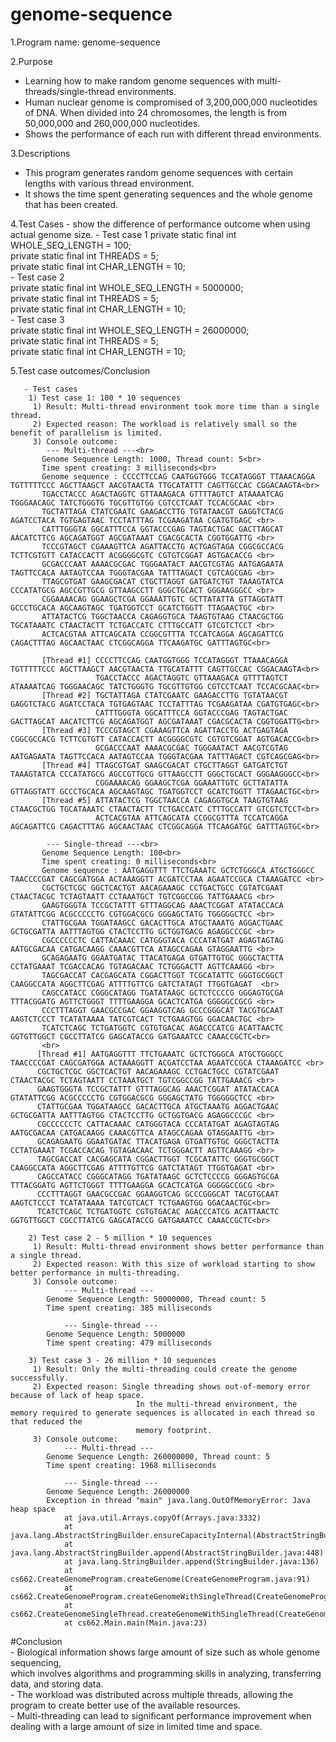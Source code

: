 # genome-sequence


1.Program name: genome-sequence

2.Purpose
  - Learning how to make random genome sequences with multi-threads/single-thread environments.
  - Human nuclear genome is compromised of 3,200,000,000 nucleotides of DNA.
    When divided into 24 chromosomes, the length is from 50,000,000 and 260,000,000 nucleotides.
  - Shows the performance of each run with different thread environments.

3.Descriptions
  - This program generates random genome sequences with certain lengths with various thread environment.
  - It shows the time spent generating sequences and the whole genome that has been created.

4.Test Cases
    - show the difference of performance outcome when using actual genome size.
    - Test case 1
    private static final int WHOLE_SEQ_LENGTH = 100;<br>
    private static final int THREADS = 5;<br>
    private static final int CHAR_LENGTH = 10;<br>
    - Test case 2<br>
    private static final int WHOLE_SEQ_LENGTH = 5000000;<br>
    private static final int THREADS = 5;<br>
    private static final int CHAR_LENGTH = 10;<br>
    - Test case 3<br>
    private static final int WHOLE_SEQ_LENGTH = 26000000;<br>
    private static final int THREADS = 5;<br>
    private static final int CHAR_LENGTH = 10;<br>
    
5.Test case outcomes/Conclusion
```
   - Test cases
    1) Test case 1: 100 * 10 sequences
     1) Result: Multi-thread environment took more time than a single thread.
     2) Expected reason: The workload is relatively small so the benefit of parallelism is limited.
     3) Console outcome:
       	--- Multi-thread ---<br>
       Genome Sequence Length: 1000, Thread count: 5<br>
       Time spent creating: 3 milliseconds<br>
       Genome sequence : CCCCTTCCAG CAATGGTGGG TCCATAGGGT TTAAACAGGA TGTTTTTCCC AGCTTAAGCT AACGTAACTA TTGCATATTT CAGTTGCCAC CGGACAAGTA<br>
       TGACCTACCC AGACTAGGTC GTTAAAGACA GTTTTAGTCT ATAAAATCAG TGGGAACAGC TATCTGGGTG TGCGTTGTGG CGTCCTCAAT TCCACGCAAC <br>
       TGCTATTAGA CTATCGAATC GAAGACCTTG TGTATAACGT GAGGTCTACG AGATCCTACA TGTGAGTAAC TCCTATTTAG TCGAAGATAA CGATGTGAGC <br>
       CATTTGGGTA GGCATTTCCA GGTACCCGAG TAGTACTGAC GACTTAGCAT AACATCTTCG AGCAGATGGT AGCGATAAAT CGACGCACTA CGGTGGATTG <br>
       TCCCGTAGCT CGAAAGTTCA AGATTACCTG ACTGAGTAGA CGGCGCCACG TCTTCGTGTT CATACCACTT ACGGGGCGTC CGTGTCGGAT AGTGACACCG <br>
       GCGACCCAAT AAAACGCGAC TGGGAATACT AACGTCGTAG AATGAGAATA TAGTTCCACA AATAGTCCAA TGGGTACGAA TATTTAGACT CGTCAGCGAG <br>
       TTAGCGTGAT GAAGCGACAT CTGCTTAGGT GATGATCTGT TAAAGTATCA CCCATATGCG AGCCGTTGCG GTTAAGCCTT GGGCTGCACT GGGAAGGGCC <br>
       CGGAAAACAG GGAAGCTCGA GGAAATTGTC GCTTATATTA GTTAGGTATT GCCCTGCACA AGCAAGTAGC TGATGGTCCT GCATCTGGTT TTAGAACTGC <br>
       ATTATACTCG TGGCTAACCA CAGAGGTGCA TAAGTGTAAG CTAACGCTGG TGCATAAATC CTAACTACTT TCTGACCATC CTTTGCCATT GTCGTCTCCT <br>
       ACTCACGTAA ATTCAGCATA CCGGCGTTTA TCCATCAGGA AGCAGATTCG CAGACTTTAG AGCAACTAAC CTCGGCAGGA TTCAAGATGC GATTTAGTGC<br>
       
       [Thread #1] CCCCTTCCAG CAATGGTGGG TCCATAGGGT TTAAACAGGA TGTTTTTCCC AGCTTAAGCT AACGTAACTA TTGCATATTT CAGTTGCCAC CGGACAAGTA<br>
                   TGACCTACCC AGACTAGGTC GTTAAAGACA GTTTTAGTCT ATAAAATCAG TGGGAACAGC TATCTGGGTG TGCGTTGTGG CGTCCTCAAT TCCACGCAAC<br>
       [Thread #2] TGCTATTAGA CTATCGAATC GAAGACCTTG TGTATAACGT GAGGTCTACG AGATCCTACA TGTGAGTAAC TCCTATTTAG TCGAAGATAA CGATGTGAGC<br>
                   CATTTGGGTA GGCATTTCCA GGTACCCGAG TAGTACTGAC GACTTAGCAT AACATCTTCG AGCAGATGGT AGCGATAAAT CGACGCACTA CGGTGGATTG<br>
       [Thread #3] TCCCGTAGCT CGAAAGTTCA AGATTACCTG ACTGAGTAGA CGGCGCCACG TCTTCGTGTT CATACCACTT ACGGGGCGTC CGTGTCGGAT AGTGACACCG<br>
                   GCGACCCAAT AAAACGCGAC TGGGAATACT AACGTCGTAG AATGAGAATA TAGTTCCACA AATAGTCCAA TGGGTACGAA TATTTAGACT CGTCAGCGAG<br>
       [Thread #4] TTAGCGTGAT GAAGCGACAT CTGCTTAGGT GATGATCTGT TAAAGTATCA CCCATATGCG AGCCGTTGCG GTTAAGCCTT GGGCTGCACT GGGAAGGGCC<br>
                   CGGAAAACAG GGAAGCTCGA GGAAATTGTC GCTTATATTA GTTAGGTATT GCCCTGCACA AGCAAGTAGC TGATGGTCCT GCATCTGGTT TTAGAACTGC<br>
       [Thread #5] ATTATACTCG TGGCTAACCA CAGAGGTGCA TAAGTGTAAG CTAACGCTGG TGCATAAATC CTAACTACTT TCTGACCATC CTTTGCCATT GTCGTCTCCT<br>
                   ACTCACGTAA ATTCAGCATA CCGGCGTTTA TCCATCAGGA AGCAGATTCG CAGACTTTAG AGCAACTAAC CTCGGCAGGA TTCAAGATGC GATTTAGTGC<br>

       	--- Single-thread ---<br>
       Genome Sequence Length: 100<br>
       Time spent creating: 0 milliseconds<br>
       Genome sequence : AATGAGGTTT TTCTGAAATC GCTCTGGGCA ATGCTGGGCC TAACCCCGAT CAGCGATGGA ACTAAAGGTT ACGATCCTAA AGAATCCGCA CTAAAGATCC <br>
       CGCTGCTCGC GGCTCACTGT AACAGAAAGC CCTGACTGCC CGTATCGAAT CTAACTACGC TCTAGTAATT CCTAAATGCT TGTCGGCCGG TATTGAAACG <br>
       GAAGTGGGTA TCCGCTATTT GTTTAGGCAG AAACTCGGAT ATATACCACA GTATATTCGG ACGCCCCCTG CGTGGACGCG GGGAGCTATG TGGGGGCTCC <br>
       CTATTGCGAA TGGATAAGCC GACACTTGCA ATGCTAAATG AGGACTGAAC GCTGCGATTA AATTTAGTGG CTACTCCTTG GCTGGTGACG AGAGGCCCGC <br>
       CGCCCCCCTC CATTACAAAC CATGGGTACA CCCATATGAT AGAGTAGTAG AATGCGACAA CATGACAAGG CAAACGTTCA ATAGCCAGAA GTAGGAATTG <br>
       GCAGAGAATG GGAATGATAC TTACATGAGA GTGATTGTGC GGGCTACTTA CCTATGAAAT TCGACCACAG TGTAGACAAC TCTGGGACTT AGTTCAAAGG <br>
       TAGCGACCAT CACGAGCATA CGGACTTGGT TCGCATATTC GGGTGCGGCT CAAGGCCATA AGGCTTCGAG ATTTTGTTCG GATCTATAGT TTGGTGAGAT  <br>
       CAGCCATACC CGGGCATAGG TGATATAAGC GCTCTCCCCG GGGAGTGCGA TTTACGGATG AGTTCTGGGT TTTTGAAGGA GCACTCATGA GGGGGCCGCG <br>
       CCCTTTAGGT GAACGCCGAC GGAAGGTCAG GCCCGGGCAT TACGTGCAAT AAGTCTCCCT TCATATAAAA TATCGTCACT TCTGAAGTGG GGACAACTGC <br>
       TCATCTCAGC TCTGATGGTC CGTGTGACAC AGACCCATCG ACATTAACTC GGTGTTGGCT CGCCTTATCG GAGCATACCG GATGAAATCC CAAACCGCTC<br>
       <br>
      [Thread #1] AATGAGGTTT TTCTGAAATC GCTCTGGGCA ATGCTGGGCC TAACCCCGAT CAGCGATGGA ACTAAAGGTT ACGATCCTAA AGAATCCGCA CTAAAGATCC <br>
      CGCTGCTCGC GGCTCACTGT AACAGAAAGC CCTGACTGCC CGTATCGAAT CTAACTACGC TCTAGTAATT CCTAAATGCT TGTCGGCCGG TATTGAAACG <br>
      GAAGTGGGTA TCCGCTATTT GTTTAGGCAG AAACTCGGAT ATATACCACA GTATATTCGG ACGCCCCCTG CGTGGACGCG GGGAGCTATG TGGGGGCTCC <br>
      CTATTGCGAA TGGATAAGCC GACACTTGCA ATGCTAAATG AGGACTGAAC GCTGCGATTA AATTTAGTGG CTACTCCTTG GCTGGTGACG AGAGGCCCGC <br>
      CGCCCCCCTC CATTACAAAC CATGGGTACA CCCATATGAT AGAGTAGTAG AATGCGACAA CATGACAAGG CAAACGTTCA ATAGCCAGAA GTAGGAATTG <br>
      GCAGAGAATG GGAATGATAC TTACATGAGA GTGATTGTGC GGGCTACTTA CCTATGAAAT TCGACCACAG TGTAGACAAC TCTGGGACTT AGTTCAAAGG <br>
      TAGCGACCAT CACGAGCATA CGGACTTGGT TCGCATATTC GGGTGCGGCT CAAGGCCATA AGGCTTCGAG ATTTTGTTCG GATCTATAGT TTGGTGAGAT <br>
      CAGCCATACC CGGGCATAGG TGATATAAGC GCTCTCCCCG GGGAGTGCGA TTTACGGATG AGTTCTGGGT TTTTGAAGGA GCACTCATGA GGGGGCCGCG <br>
      CCCTTTAGGT GAACGCCGAC GGAAGGTCAG GCCCGGGCAT TACGTGCAAT AAGTCTCCCT TCATATAAAA TATCGTCACT TCTGAAGTGG GGACAACTGC<br>
      TCATCTCAGC TCTGATGGTC CGTGTGACAC AGACCCATCG ACATTAACTC GGTGTTGGCT CGCCTTATCG GAGCATACCG GATGAAATCC CAAACCGCTC<br>

    2) Test case 2 - 5 million * 10 sequences
     1) Result: Multi-thread environment shows better performance than a single thread.
     2) Expected reason: With this size of workload starting to show better performance in multi-threading.
     3) Console outcome:
        	--- Multi-thread ---
        Genome Sequence Length: 50000000, Thread count: 5
        Time spent creating: 385 milliseconds

        	--- Single-thread ---
        Genome Sequence Length: 5000000
        Time spent creating: 479 milliseconds

    3) Test case 3 - 26 million * 10 sequences
     1) Result: Only the multi-threading could create the genome successfully.
     2) Expected reason: Single threading shows out-of-memory error because of lack of heap space.
                            In the multi-thread environment, the memory required to generate sequences is allocated in each thread so that reduced the
                            memory footprint.
     3) Console outcome:
        	--- Multi-thread ---
        Genome Sequence Length: 260000000, Thread count: 5
        Time spent creating: 1968 milliseconds

        	--- Single-thread ---
        Genome Sequence Length: 26000000
        Exception in thread "main" java.lang.OutOfMemoryError: Java heap space
        	at java.util.Arrays.copyOf(Arrays.java:3332)
        	at java.lang.AbstractStringBuilder.ensureCapacityInternal(AbstractStringBuilder.java:124)
        	at java.lang.AbstractStringBuilder.append(AbstractStringBuilder.java:448)
        	at java.lang.StringBuilder.append(StringBuilder.java:136)
        	at cs662.CreateGenomeProgram.createGenome(CreateGenomeProgram.java:91)
        	at cs662.CreateGenomeProgram.createGenomeWithSingleThread(CreateGenomeProgram.java:107)
        	at cs662.CreateGenomeSingleThread.createGenomeWithSingleThread(CreateGenomeSingleThread.java:20)
        	at cs662.Main.main(Main.java:23)
```

   #Conclusion
    <br>- Biological information shows large amount of size such as whole genome sequencing,
      <br>which involves algorithms and programming skills in analyzing, transferring data, and storing data.
    <br>- The workload was distributed across multiple threads, allowing the program to create better use of the available resources.
    <br>- Multi-threading can lead to significant performance improvement when dealing with a large amount of size in limited time and space.
